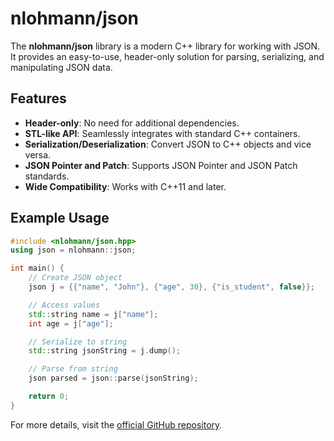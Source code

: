 # nlohmann/json

The **nlohmann/json** library is a modern C++ library for working with JSON. It provides an easy-to-use, header-only solution for parsing, serializing, and manipulating JSON data.

## Features
- **Header-only**: No need for additional dependencies.
- **STL-like API**: Seamlessly integrates with standard C++ containers.
- **Serialization/Deserialization**: Convert JSON to C++ objects and vice versa.
- **JSON Pointer and Patch**: Supports JSON Pointer and JSON Patch standards.
- **Wide Compatibility**: Works with C++11 and later.

## Example Usage
```cpp
#include <nlohmann/json.hpp>
using json = nlohmann::json;

int main() {
    // Create JSON object
    json j = {{"name", "John"}, {"age", 30}, {"is_student", false}};

    // Access values
    std::string name = j["name"];
    int age = j["age"];

    // Serialize to string
    std::string jsonString = j.dump();

    // Parse from string
    json parsed = json::parse(jsonString);

    return 0;
}
```

For more details, visit the [official GitHub repository](https://github.com/nlohmann/json).